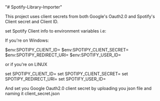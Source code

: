 "# Spotify-Library-Importer" 

This project uses client secrets from both Google's Oauth2.0 and Spotify's Client secret and Client ID.

set Spotify Client info to environment variables i.e:

If you're on Windows:

$env:SPOTIPY_CLIENT_ID=
$env:SPOTIPY_CLIENT_SECRET=
$env:SPOTIPY_REDIRECT_URI=
$env:SPOTIFY_USER_ID=

or if you're on LINUX

set SPOTIPY_CLIENT_ID=
set SPOTIPY_CLIENT_SECRET=
set SPOTIPY_REDIRECT_URI=
set SPOTIFY_USER_ID=


And set you Google Oauth2.0 client secret by uploading you json file and naming it client_secret.json
